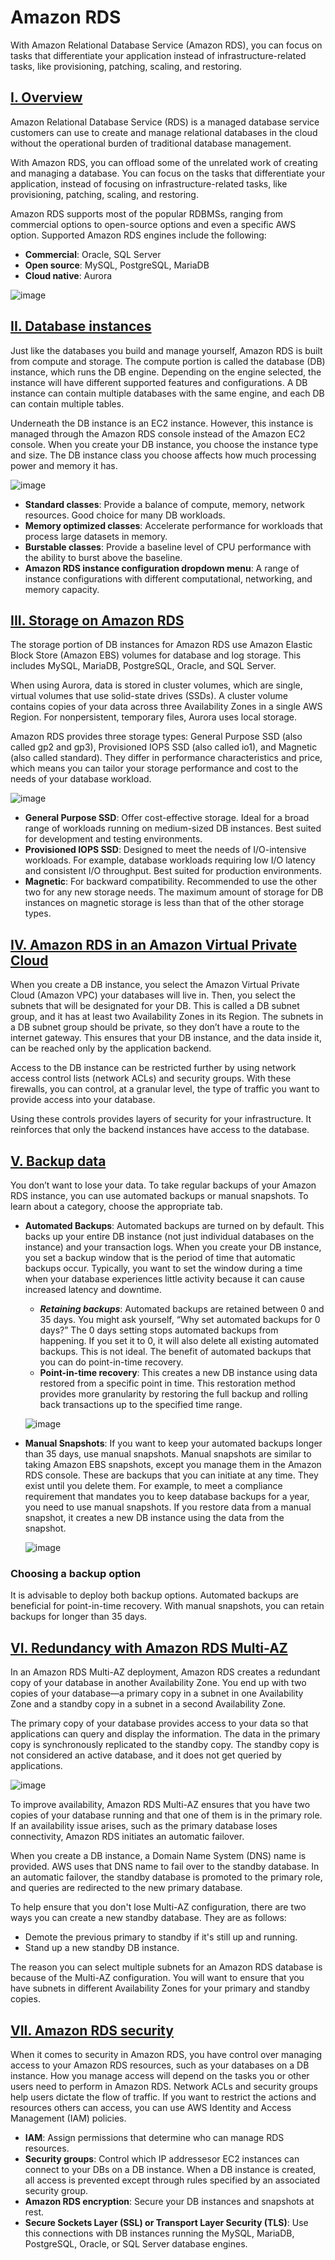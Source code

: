 # Amazon RDS

With Amazon Relational Database Service (Amazon RDS), you can focus on tasks that differentiate your application instead of infrastructure-related tasks, like provisioning, patching, scaling, and restoring.

## <u>I. Overview</u>

Amazon Relational Database Service (RDS) is a managed database service customers can use to create and manage relational databases in the cloud without the operational burden of traditional database management.

With Amazon RDS, you can offload some of the unrelated work of creating and managing a database. You can focus on the tasks that differentiate your application, instead of focusing on infrastructure-related tasks, like provisioning, patching, scaling, and restoring.

Amazon RDS supports most of the popular RDBMSs, ranging from commercial options to open-source options and even a specific AWS option. Supported Amazon RDS engines include the following:
- **Commercial**: Oracle, SQL Server
- **Open source**: MySQL, PostgreSQL, MariaDB
- **Cloud native**: Aurora 

![image](images/amazon-rds-options.png)

## <u>II. Database instances</u>

Just like the databases you build and manage yourself, Amazon RDS is built from compute and storage. The compute portion is called the database (DB) instance, which runs the DB engine. Depending on the engine selected, the instance will have different supported features and configurations. A DB instance can contain multiple databases with the same engine, and each DB can contain multiple tables.

Underneath the DB instance is an EC2 instance. However, this instance is managed through the Amazon RDS console instead of the Amazon EC2 console. When you create your DB instance, you choose the instance type and size. The DB instance class you choose affects how much processing power and memory it has.

![image](images/amazon-rds-instances.png)

- **Standard classes**: Provide a balance of compute, memory, network resources. Good choice for many DB workloads.
- **Memory optimized classes**: Accelerate performance for workloads that process large datasets in memory.
- **Burstable classes**: Provide a baseline level of CPU performance with the ability to burst above the baseline.
- **Amazon RDS instance configuration dropdown menu**: A range of instance configurations with different computational, networking, and memory capacity.

## <u>III. Storage on Amazon RDS</u>

The storage portion of DB instances for Amazon RDS use Amazon Elastic Block Store (Amazon EBS) volumes for database and log storage. This includes MySQL, MariaDB, PostgreSQL, Oracle, and SQL Server. 

When using Aurora, data is stored in cluster volumes, which are single, virtual volumes that use solid-state drives (SSDs). A cluster volume contains copies of your data across three Availability Zones in a single AWS Region. For nonpersistent, temporary files, Aurora uses local storage.

Amazon RDS provides three storage types: General Purpose SSD (also called gp2 and gp3), Provisioned IOPS SSD (also called io1), and Magnetic (also called standard). They differ in performance characteristics and price, which means you can tailor your storage performance and cost to the needs of your database workload.

![image](images/amazon-rds-storage.png)

- **General Purpose SSD**: Offer cost-effective storage. Ideal for a broad range of workloads running on medium-sized DB instances. Best suited for development and testing environments.
- **Provisioned IOPS SSD**: Designed to meet the needs of I/O-intensive workloads. For example, database workloads requiring low I/O latency and consistent I/O throughput. Best suited for production environments.
- **Magnetic**: For backward compatibility. Recommended to use the other two for any new storage needs. The maximum amount of storage for DB instances on magnetic storage is less than that of the other storage types.

## <u>IV. Amazon RDS in an Amazon Virtual Private Cloud</u>

When you create a DB instance, you select the Amazon Virtual Private Cloud (Amazon VPC) your databases will live in. Then, you select the subnets that will be designated for your DB. This is called a DB subnet group, and it has at least two Availability Zones in its Region. The subnets in a DB subnet group should be private, so they don’t have a route to the internet gateway. This ensures that your DB instance, and the data inside it, can be reached only by the application backend.

Access to the DB instance can be restricted further by using network access control lists (network ACLs) and security groups. With these firewalls, you can control, at a granular level, the type of traffic you want to provide access into your database.

Using these controls provides layers of security for your infrastructure. It reinforces that only the backend instances have access to the database.

## <u>V. Backup data</u>

You don’t want to lose your data. To take regular backups of your Amazon RDS instance, you can use automated backups or manual snapshots. To learn about a category, choose the appropriate tab.

- **Automated Backups**: 
    Automated backups are turned on by default. This backs up your entire DB instance (not just individual databases on the instance) and your transaction logs. When you create your DB instance, you set a backup window that is the period of time that automatic backups occur. Typically, you want to set the window during a time when your database experiences little activity because it can cause increased latency and downtime.

    - ***Retaining backups***: Automated backups are retained between 0 and 35 days. You might ask yourself, “Why set automated backups for 0 days?” The 0 days setting stops automated backups from happening. If you set it to 0, it will also delete all existing automated backups. This is not ideal. The benefit of automated backups that you can do point-in-time recovery.
    - **Point-in-time recovery**: This creates a new DB instance using data restored from a specific point in time. This restoration method provides more granularity by restoring the full backup and rolling back transactions up to the specified time range.

    ![image](images/rds-automated-backups.jpg)

- **Manual Snapshots**: 
    If you want to keep your automated backups longer than 35 days, use manual snapshots. Manual snapshots are similar to taking Amazon EBS snapshots, except you manage them in the Amazon RDS console. These are backups that you can initiate at any time. They exist until you delete them. For example, to meet a compliance requirement that mandates you to keep database backups for a year, you need to use manual snapshots. If you restore data from a manual snapshot, it creates a new DB instance using the data from the snapshot.

    ![image](images/rds-manual-snapshots.jpg)

### **Choosing a backup option**

It is advisable to deploy both backup options. Automated backups are beneficial for point-in-time recovery. With manual snapshots, you can retain backups for longer than 35 days. 

## <u>VI. Redundancy with Amazon RDS Multi-AZ</u>

In an Amazon RDS Multi-AZ deployment, Amazon RDS creates a redundant copy of your database in another Availability Zone. You end up with two copies of your database—a primary copy in a subnet in one Availability Zone and a standby copy in a subnet in a second Availability Zone.

The primary copy of your database provides access to your data so that applications can query and display the information. The data in the primary copy is synchronously replicated to the standby copy. The standby copy is not considered an active database, and it does not get queried by applications.

![image](images/rds-multi-az.png)

To improve availability, Amazon RDS Multi-AZ ensures that you have two copies of your database running and that one of them is in the primary role. If an availability issue arises, such as the primary database loses connectivity, Amazon RDS initiates an automatic failover.

When you create a DB instance, a Domain Name System (DNS) name is provided. AWS uses that DNS name to fail over to the standby database. In an automatic failover, the standby database is promoted to the primary role, and queries are redirected to the new primary database.

To help ensure that you don't lose Multi-AZ configuration, there are two ways you can create a new standby database. They are as follows:

- Demote the previous primary to standby if it's still up and running.
- Stand up a new standby DB instance.

The reason you can select multiple subnets for an Amazon RDS database is because of the Multi-AZ configuration. You will want to ensure that you have subnets in different Availability Zones for your primary and standby copies.

## <u>VII. Amazon RDS security</u>

When it comes to security in Amazon RDS, you have control over managing access to your Amazon RDS resources, such as your databases on a DB instance. How you manage access will depend on the tasks you or other users need to perform in Amazon RDS. Network ACLs and security groups help users dictate the flow of traffic. If you want to restrict the actions and resources others can access, you can use AWS Identity and Access Management (IAM) policies. 

- **IAM**: Assign permissions that determine who can manage RDS resources.
- **Security groups**: Control which IP addressesor EC2 instances can connect to your DBs on a DB instance. When a DB instance is created, all access is prevented except through rules specified by an associated security group.
- **Amazon RDS encryption**: Secure your DB instances and snapshots at rest.
- **Secure Sockets Layer (SSL) or Transport Layer Security (TLS)**: Use this connections with DB instances running the MySQL, MariaDB, PostgreSQL, Oracle, or SQL Server database engines.
